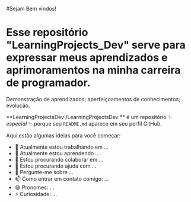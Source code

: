 #Sejam Bem vindos!
# Esse repositório "LearningProjects_Dev" serve para expressar meus aprendizados e aprimoramentos na minha carreira de programador.
Demonstração de aprendizados; aperfeiçoamentos de conhecimentos; evolução.


**LearningProjectsDev
/LearningProjectsDev
** é um repositório ✨ _especial_ ✨ porque seu `README.md` aparece em seu perfil GitHub.

Aqui estão algumas idéias para você começar:

- 🔭 Atualmente estou trabalhando em ...
- 🌱 Atualmente estou aprendendo ...
- 👯 Estou procurando colaborar em ...
- 🤔 Estou procurando ajuda com ...
- 💬 Pergunte-me sobre ...
- 📫 Como entrar em contato comigo: ...
- 😄 Pronomes: ...
- ⚡ Curiosidade: ...

